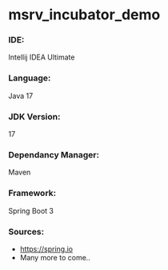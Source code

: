 # msrv_incubator_demo

### IDE: 
Intellij IDEA Ultimate

### Language: 
Java 17

### JDK Version: 
17

### Dependancy Manager: 
Maven

### Framework: 
Spring Boot 3

### Sources:
- https://spring.io
- Many more to come..
